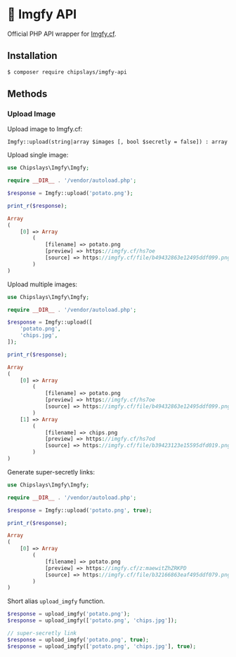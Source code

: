 # 📝 Imgfy API

Official PHP API wrapper for [Imgfy.cf](https://imgfy.cf/).

## Installation
```bash
$ composer require chipslays/imgfy-api
```

## Methods

### Upload Image

Upload image to Imgfy.cf:

```
Imgfy::upload(string|array $images [, bool $secretly = false]) : array
```

Upload single image:

```php
use Chipslays\Imgfy\Imgfy;

require __DIR__ . '/vendor/autoload.php';

$response = Imgfy::upload('potato.png');

print_r($response);

Array
(
    [0] => Array
        (
            [filename] => potato.png
            [preview] => https://imgfy.cf/hs7oe
            [source] => https://imgfy.cf/file/b49432863e12495ddf099.png
        )
)
```

Upload multiple images:

```php
use Chipslays\Imgfy\Imgfy;

require __DIR__ . '/vendor/autoload.php';

$response = Imgfy::upload([
    'potato.png', 
    'chips.jpg', 
]);

print_r($response);

Array
(
    [0] => Array
        (
            [filename] => potato.png
            [preview] => https://imgfy.cf/hs7oe
            [source] => https://imgfy.cf/file/b49432863e12495ddf099.png
        )
    [1] => Array
        (
            [filename] => chips.png
            [preview] => https://imgfy.cf/hs7od
            [source] => https://imgfy.cf/file/b39423123e15595dfd019.png
        )
)
```

Generate super-secretly links:

```php
use Chipslays\Imgfy\Imgfy;

require __DIR__ . '/vendor/autoload.php';

$response = Imgfy::upload('potato.png', true);

print_r($response);

Array
(
    [0] => Array
        (
            [filename] => potato.png
            [preview] => https://imgfy.cf/z:maewitZhZRKPD
            [source] => https://imgfy.cf/file/b32166863eaf495ddf079.png
        )
)
```

Short alias `upload_imgfy` function.

```php
$response = upload_imgfy('potato.png');
$response = upload_imgfy(['potato.png', 'chips.jpg']);

// super-secretly link
$response = upload_imgfy('potato.png', true);
$response = upload_imgfy(['potato.png', 'chips.jpg'], true);
```
